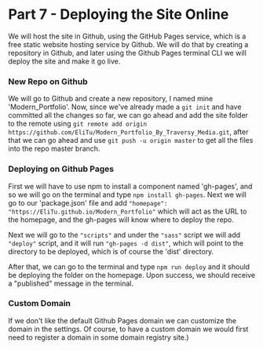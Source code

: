 # Part 7 - Deploying the Site Online

We will host the site in Github, using the GitHub Pages service, which is a free static website hosting service by Github. We will do that by creating a repository in Github, and later using the Github Pages terminal CLI we will deploy the site and make it go live.

### New Repo on Github

We will go to Github and create a new repository, I named mine 'Modern_Portfolio'. Now, since we've already made a `git init` and have committed all the changes so far, we can go ahead and add the site folder to the remote using `git remote add origin https://github.com/EliTu/Modern_Portfolio_By_Traversy_Media.git`, after that we can go ahead and use `git push -u origin master` to get all the files into the repo master branch.

### Deploying on Github Pages

First we will have to use npm to install a component named 'gh-pages', and so we will go on the terminal and type `npm install gh-pages`. Next we will go to our 'package.json' file and add `"homepage": "https://EliTu.github.io/Modern_Portfolio"` which will act as the URL to the homepage, and the gh-pages will know where to deploy the repo.

Next we will go to the `"scripts"` and under the `"sass"` script we will add `"deploy"` script, and it will run `"gh-pages -d dist"`, which will point to the directory to be deployed, which is of course the 'dist' directory.

After that, we can go to the terminal and type `npm run deploy` and it should be deploying the folder on the homepage. Upon success, we should receive a "published" message in the terminal.

### Custom Domain

If we don't like the default Github Pages domain we can customize the domain in the settings. Of course, to have a custom domain we would first need to register a domain in some domain registry site.)
